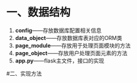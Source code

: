 # 一、数据结构
1. **config**——存放数据库配置相关信息
2. **data_object**——存放数据库表对应的ORM类
3. **page_module**——存放用于处理页面模块的方法
4. **page_object**——存放用户处理页面元素的方法
5. **app.py**——flask主文件，接口的实现

#二、实现方法
